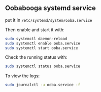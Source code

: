 ## Oobabooga systemd service

put it in `/etc/systemd/system/ooba.service`

Then enable and start it with:

```bash
sudo systemctl daemon-reload
sudo systemctl enable ooba.service
sudo systemctl start ooba.service
```

Check the running status with:

```bash
sudo systemctl status ooba.service
```

To view the logs:

```bash
sudo journalctl -u ooba.service -f
```
